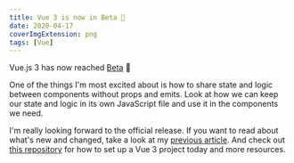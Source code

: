 ```yaml
---
title: Vue 3 is now in Beta 🖖
date: 2020-04-17
coverImgExtension: png
tags: [Vue]
---
```


Vue.js 3 has now reached [Beta](https://github.com/vuejs/vue-next) 🥳

One of the things I'm most excited about is how to share state and logic between components without props and emits. Look at how we can keep our state and logic in its own JavaScript file and use it in the components we need.

<ImgWithZoom src="./assets/vue-3-beta.png" alt="Composition API"/>

I'm really looking forward to the official release. If you want to read about what's new and changed, take a look at my [previous article](https://dev.to/gautemeekolsen/vue-3-is-coming-3icj). And check out [this repository](https://github.com/gautemo/vue-3-playground) for how to set up a Vue 3 project today and more resources.
